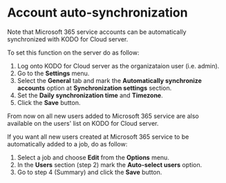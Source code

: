 # Account auto-synchronization

Note that Microsoft 365 service accounts can be automatically synchronized with KODO for Cloud server. 

To set this function on the server do as follow:

1. Log onto KODO for Cloud server as the organizataion user \(i.e. admin\).
2. Go to the **Settings** menu.
3. Select the **General** tab and mark the **Automatically synchronize accounts** option at **Synchronization settings** section.
4. Set the **Daily synchronization time** and **Timezone**.
5. Click the **Save** button.

From now on all new users added to Microsoft 365 service are also available on the users' list on KODO for Cloud server. 

If you want all new users created at Microsoft 365 service to be automatically added to a job, do as follow:

1. Select a job and choose  **Edit** from the **Options** menu.
2. In the **Users** section \(step 2\) mark the **Auto-select users** option.
3. Go to step 4 \(Summary\) and click the **Save** button.

 

